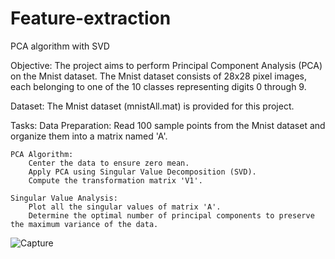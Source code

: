 # Feature-extraction
PCA algorithm with SVD 

Objective:
The project aims to perform Principal Component Analysis (PCA) on the Mnist dataset. The Mnist dataset consists of 28x28 pixel images, each belonging to one of the 10 classes representing digits 0 through 9.

Dataset:
The Mnist dataset (mnistAll.mat) is provided for this project.

Tasks:
    Data Preparation:
        Read 100 sample points from the Mnist dataset and organize them into a matrix named 'A'.

    PCA Algorithm:
        Center the data to ensure zero mean.
        Apply PCA using Singular Value Decomposition (SVD).
        Compute the transformation matrix 'V1'.

    Singular Value Analysis:
        Plot all the singular values of matrix 'A'.
        Determine the optimal number of principal components to preserve the maximum variance of the data.
  

![Capture](https://user-images.githubusercontent.com/90171077/153261294-3cb65752-13fe-4cd3-b14b-9eb93bf0b1a6.JPG)
